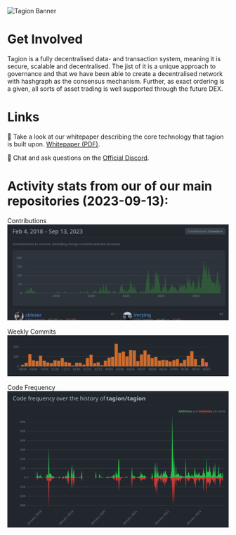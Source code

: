 
![Tagion Banner](https://github.com/tagion/.github/blob/master/profile/Github_home.jpg?raw=true)

# Get Involved
Tagion is a fully decentralised data- and transaction system, meaning it is secure, scalable and decentralised. The jist of it is a unique approach to governance and that we have been able to create a decentralised network with hashgraph as the consensus mechanism. Further, as exact ordering is a given, all sorts of asset trading is well supported through the future DEX.

# Links
📜 Take a look at our whitepaper describing the core technology that tagion is built upon. [Whitepaper (PDF)](https://www.tagion.org/resources/tagion-whitepaper.pdf).

💬 Chat and ask questions on the [Official Discord](https://discord.gg/k7Rqmu78PZ).

# Activity stats from our of our main repositories (2023-09-13):

Contributions
![Contributions, Tagion branch, 2023-09-13](https://github.com/tagion/.github/blob/master/profile/Contributions_Tagion_branch_2023-09-13.png)

Weekly Commits
![Weekly Commits, 2023-09-13, Tagion branch](https://github.com/tagion/.github/blob/master/profile/Weekly_Commits_2023-09-13_Tagion_branch.png)

Code Frequency
![Code Frequency, 2023-09-13, Tagion Branch](https://github.com/tagion/.github/blob/master/profile/Code_Frequency_2023-09-13_Tagion_Branch.png)

